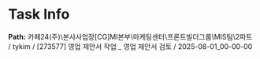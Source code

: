 # Task Info

**Path:** 카페24(주)\본사사업장\[CG]MI본부\마케팅센터\프론트빌더그룹\MIS팀\2파트 / tykim / [273577] 영업 제안서 작업 _ 영업 제안서 검토 / 2025-08-01_00-00-00


